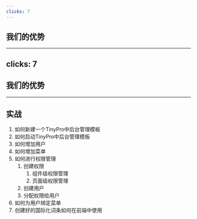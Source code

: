 ```yaml
---
clicks: 7
---
```


## 我们的优势

<advantage />

<!--
服务端 细颗粒度权限管理
服务端 可视化创建国际化词条
服务端 可视化角色菜单绑定
服务端 可视化创建菜单
服务端 可视化角色管理
多种前端布局
多种前端主题
前端国际化

每一个接口都是可以独立拆分的一个模块, 除了国际化模块下存在语言管理服务，其余模块与模块间松耦合，开发者们可以快速地进行二次开发。
-->

---
clicks: 7
---

## 我们的优势

<Stack />

<!--
技术栈方面，我们选择了

Nestjs 作为后端开发框架，Nestjs是一个老牌，社区活跃的IOC后端框架

前端方面我们使用Vue3 + Ts

构建方面，考虑到不同开发者对不同打包工具有不同的喜好，我们不仅支持Vite还支持Webpack, rspack, farme 作为打包工具。

说了这么多，我们接下来将进入演示阶段，为各位演示如何从零开始创建一个TinyPro中后台管理系统
-->

---

## 实战

<!-- 

讲了这么多，接下来我们将会进入到实战环节。本次我们将会从0开始使用官方cli搭建一个TinyPro中后台管理系统。

并展示如何

- 添加用户
- 添加菜单
- 创建权限
- 创建用户
- 分配权限
- 为用户分配菜单
- 以及如何创建一个国际化词条并在前端中使用。

-->

<v-clicks depth=3>

1. 如何新建一个TinyPro中后台管理模板
2. 如何启动TinyPro中后台管理模板
3. 如何增加用户
4. 如何增加菜单
5. 如何进行权限管理
   1. 创建权限
      1. 组件级权限管理
      2. 页面级权限管理
   2. 创建用户
   3. 分配权限给用户
6. 如何为用户绑定菜单
7. 创建好的国际化词条如何在前端中使用

</v-clicks>

<style>
.slideev-vcilck-target{
    transition: all 1s ease;
    filter: blur(0px);
    opacity: 1;
}
.slidev-vclick-hidden{
    filter: blur(2px);
    transform: translateY(20px);
    opacity: 0;
}
</style>

<!--
...(演示环节)

我们的演示到此结束，现在集中回答一下网友的提问。

...(答疑环节)

如果大家还有什么疑问，可以在 Gitee 上关注我们的开源项目：https://gitee.com/opentiny/tiny-cli。

接下来有请 Kagol 老师给大家分享如何基于 TinyPro 搭建订单管理模块的前后端。
-->